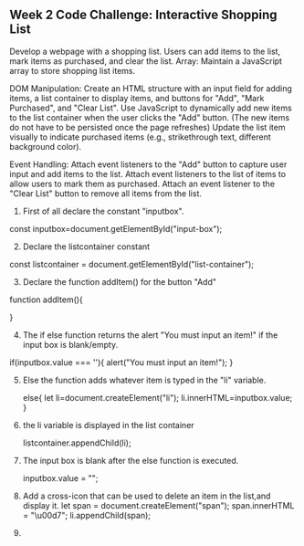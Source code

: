 ## Week 2 Code Challenge: Interactive Shopping List
Develop a webpage with a shopping list. Users can add items to the list, mark items as purchased, and clear the list.
Array: Maintain a JavaScript array to store shopping list items.

DOM Manipulation:
Create an HTML structure with an input field for adding items, a list container to display items, and buttons for "Add", "Mark Purchased", and "Clear List".
Use JavaScript to dynamically add new items to the list container when the user clicks the "Add" button. (The new items do not have to be persisted once the page refreshes)
Update the list item visually to indicate purchased items (e.g., strikethrough text, different background color).

Event Handling:
Attach event listeners to the "Add" button to capture user input and add items to the list.
Attach event listeners to the list of items to allow users to mark them as purchased.
Attach an event listener to the "Clear List" button to remove all items from the list.

1. First of all  declare the constant "inputbox".
  
  const inputbox=document.getElementById("input-box");

2. Declare the listcontainer constant
 
 const listcontainer = document.getElementById("list-container");

 3. Declare the function addItem() for the button "Add"

 function addItem(){

 }

 4. The if  else function returns the alert "You must input an item!" if the input box is blank/empty.

   if(inputbox.value === ''){
        alert("You must input an item!");
    }

5. Else the function adds whatever item is typed in the "li" variable.

    else{
        let li=document.createElement("li");
        li.innerHTML=inputbox.value;
    }

6. the li variable is displayed in the list container   

     listcontainer.appendChild(li);

7. The input box is blank after the else function is executed.

      inputbox.value = "";

8. Add a cross-icon that can be used to delete an item in the list,and display it.
     let span = document.createElement("span");
        span.innerHTML = "\u00d7";
        li.appendChild(span);

9. 
